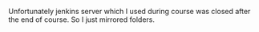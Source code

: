 Unfortunately jenkins server which I used during course was closed after the end of course. 
So I just mirrored folders.
